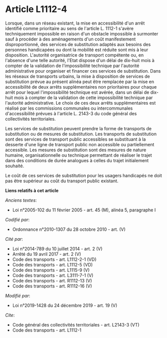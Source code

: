 # Article L1112-4

Lorsque, dans un réseau existant, la mise en accessibilité d'un arrêt identifié comme prioritaire au sens de l'article L.
1112-1 s'avère techniquement impossible en raison d'un obstacle impossible à surmonter sauf à procéder à des aménagements
d'un coût manifestement disproportionné, des services de substitution adaptés aux besoins des personnes handicapées ou dont
la mobilité est réduite sont mis à leur disposition. L'autorité organisatrice de transport compétente ou, en l'absence d'une
telle autorité, l'Etat dispose d'un délai de dix-huit mois à compter de la validation de l'impossibilité technique par
l'autorité administrative pour organiser et financer ces services de substitution. Dans les réseaux de transports urbains, la
mise à disposition de services de substitution prévue au présent alinéa peut être remplacée par la mise en accessibilité de
deux arrêts supplémentaires non prioritaires pour chaque arrêt pour lequel l'impossibilité technique est avérée, dans un
délai de dix-huit mois à compter de la validation de cette impossibilité technique par l'autorité administrative. Le choix de
ces deux arrêts supplémentaires est réalisé par les commissions communales ou intercommunales d'accessibilité prévues à
l'article L. 2143-3 du code général des collectivités territoriales. 

Les services de substitution peuvent prendre la forme de transports de substitution ou de mesures de substitution. Les
transports de substitution sont des services de transport public accessibles se substituant à la desserte d'une ligne de
transport public non accessible ou partiellement accessible. Les mesures de substitution sont des mesures de nature humaine,
organisationnelle ou technique permettant de réaliser le trajet dans des conditions de durée analogues à celles du trajet
initialement souhaité. 

Le coût de ces services de substitution pour les usagers handicapés ne doit pas être supérieur au coût du transport public
existant.

**Liens relatifs à cet article**

_Anciens textes_:

  - Loi n°2005-102 du 11 février 2005 - art. 45 (M), alinéa 5, paragraphe I

_Codifié par_:

  - Ordonnance n°2010-1307 du 28 octobre 2010 - art. (V)

_Cité par_:

  - Loi n°2014-789 du 10 juillet 2014 - art. 2 (V)
  - Arrêté du 19 avril 2017 - art. 2 (V)
  - Code des transports - art. L1112-2-1 (VD)
  - Code des transports - art. L1112-5 (VD)
  - Code des transports - art. L1115-9 (V)
  - Code des transports - art. L3111-7-1 (V)
  - Code des transports - art. R1112-13 (V)
  - Code des transports - art. R1112-16 (V)

_Modifié par_:

  - Loi n°2019-1428 du 24 décembre 2019 - art. 19 (V)

_Cite_:

  - Code général des collectivités territoriales - art. L2143-3 (VT)
  - Code des transports - art. L1112-1
